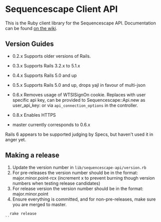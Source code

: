 # Sequencescape Client API

This is the Ruby client library for the Sequencescape API.
Documentation can be found [on the wiki](https://github.com/sanger/sequencescape-client-api/wiki).

## Version Guides

- 0.2.x Supports older versions of Rails.
- 0.3.x Supports Rails 3.2.x to 5.1.x
- 0.4.x Supports Rails 5.0 and up
- 0.5.x Supports Rails 5.0 and up, drops yajl in favour of multi-json
- 0.6.x Removes usage of WTSISignOn cookie. Replaces with user specific api key,
  can be provided to Sequencescape::Api.new as user_api_key: or via
  `api_connection_options` in the controller.
- 0.8.x Enables HTTPS

- master currently corresponds to 0.6.x

Rails 6 appears to be supported judging by Specs, but haven't used it in anger
yet.

## Making a release

1. Update the version number in `lib/sequencescape-api/version.rb`
2. For pre-releases the version number should be in the format:
   major.minor.point-rcx (increment x to prevent burning though version numbers when testing release candidates)
3. For release version the version number should be in the format:
   major.minor.point
4. Ensure everything is committed, and for non-pre-releases, make sure you are
   merged to master.

```
  rake release
``
```
